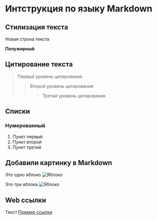 # Интструкция по языку Markdown

## Стилизация текста

Новая строка текста

**Полужирный**

## Цитирование текста
> Первый уровень цитирования
>> Второй уровень цитирования
>>> Третий уровень цитирования

## Списки
### Нумерованный
1. Пункт первый
2. Пункт второй
3. Пункт третий


## Добавили картинку в Markdown 
Это одно яблоко
![Яблоко](aple2.jpg)
   
   Это три яблока
   ![Яблоко](aple1.jpg)

## Web ссылки
Текст [Пример ссылки](http://example.com "Всплывающая подсказка") 
